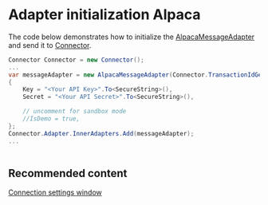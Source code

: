 # Adapter initialization Alpaca

The code below demonstrates how to initialize the [AlpacaMessageAdapter](xref:StockSharp.Alpaca.AlpacaMessageAdapter) and send it to [Connector](xref:StockSharp.Algo.Connector).

```cs
Connector Connector = new Connector();				
...				
var messageAdapter = new AlpacaMessageAdapter(Connector.TransactionIdGenerator)
{
	Key = "<Your API Key>".To<SecureString>(),
	Secret = "<Your API Secret>".To<SecureString>(),

	// uncomment for sandbox mode
	//IsDemo = true,
};
Connector.Adapter.InnerAdapters.Add(messageAdapter);
...	
							
```

## Recommended content

[Connection settings window](API_UI_ConnectorWindow.md)
